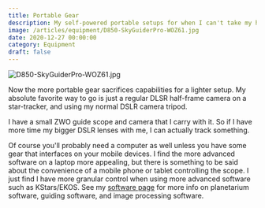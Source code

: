 ```yaml
---
title: Portable Gear
description: My self-powered portable setups for when I can't take my heavy gear along.
image: /articles/equipment/D850-SkyGuiderPro-WOZ61.jpg
date: 2020-12-27 00:00:00
category: Equipment
draft: false
---
```


![D850-SkyGuiderPro-WOZ61.jpg](/articles/equipment/D850-SkyGuiderPro-WOZ61.jpg)

Now the more portable gear sacrifices capabilities for a lighter setup. My absolute favorite way to go is just a regular DLSR half-frame camera on a star-tracker, and using my normal DSLR camera tripod.

I have a small ZWO guide scope and camera that I carry with it. So if I have more time my bigger DSLR lenses with me, I can actually track something.

Of course you'll probably need a computer as well unless you have some gear that interfaces on your mobile devices. I find the more advanced software on a laptop more appealing, but there is something to be said about the convenience of a mobile phone or tablet controlling the scope. I just find I have more granular control when using more advanced software such as KStars/EKOS. See my [software page](/software) for more info on planetarium software, guiding software, and image processing software.
